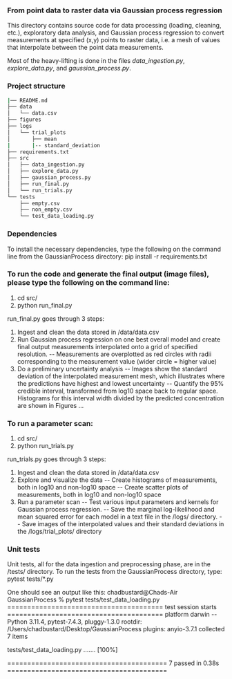 ### From point data to raster data via Gaussian process regression

This directory contains source code for data processing (loading, cleaning, etc.), exploratory data analysis, and Gaussian process regression to convert measurements at specified (x,y) points to raster data, i.e. a mesh of values that interpolate between the point data measurements. 

Most of the heavy-lifting is done in the files *data_ingestion.py*, *explore_data.py*, and *gaussian_process.py*. 

### Project structure
```bash
|── README.md  
├── data  
│   └── data.csv  
├── figures  
├── logs   
│   └── trial_plots  
│       ├── mean  
|       |-- standard_deviation  
├── requirements.txt  
├── src  
│   ├── data_ingestion.py  
│   ├── explore_data.py  
│   ├── gaussian_process.py  
│   ├── run_final.py  
│   └── run_trials.py  
└── tests  
    ├── empty.csv  
    ├── non_empty.csv  
    └── test_data_loading.py  
```
### Dependencies
To install the necessary dependencies, type the following on the command line from the GaussianProcess directory:
pip install -r requirements.txt

### To run the code and generate the final output (image files), please type the following on the command line:
1. cd src/
2. python run_final.py

run_final.py goes through 3 steps:
1. Ingest and clean the data stored in /data/data.csv
2. Run Gaussian process regression on one best overall model and create final output 
    measurements interpolated onto a grid of specified resolution.
    -- Measurements are overplotted as red circles with radii corresponding to the measurement value (wider circle =  higher value)
3. Do a preliminary uncertainty analysis
    -- Images show the standard deviation of the interpolated measurement mesh, which illustrates where the predictions have highest and lowest uncertainty
    -- Quantify the 95% credible interval, transformed from log10 space back to regular space. Histograms for this interval width divided by the predicted concentration are shown in Figures ...

### To run a parameter scan:
1. cd src/
2. python run_trials.py

run_trials.py goes through 3 steps:
1. Ingest and clean the data stored in /data/data.csv
2. Explore and visualize the data
    -- Create histograms of measurements, both in log10 and non-log10 space
    -- Create scatter plots of measurements, both in log10 and non-log10 space
3. Run a parameter scan
    -- Test various input parameters and kernels for Gaussian process regression.
    -- Save the marginal log-likelihood and mean squared error for each model in a text file in the /logs/ directory.
    -- Save images of the interpolated values and their standard deviations in the /logs/trial_plots/ directory 


### Unit tests
Unit tests, all for the data ingestion and preprocessing phase, are in the /tests/ directory.
To run the tests from the GaussianProcess directory, type:
pytest tests/*.py

One should see an output like this:
chadbustard@Chads-Air GaussianProcess % pytest tests/test_data_loading.py 
======================================= test session starts =======================================
platform darwin -- Python 3.11.4, pytest-7.4.3, pluggy-1.3.0
rootdir: /Users/chadbustard/Desktop/GaussianProcess
plugins: anyio-3.7.1
collected 7 items                                                                                 

tests/test_data_loading.py .......                                                          [100%]

======================================== 7 passed in 0.38s ========================================


    